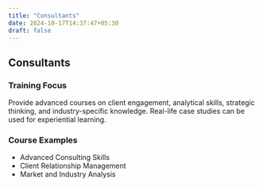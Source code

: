 ```yaml
---
title: "Consultants"
date: 2024-10-17T14:37:47+05:30
draft: false
---
```


## Consultants

### Training Focus

Provide advanced courses on client engagement, analytical skills, strategic thinking, and industry-specific knowledge. Real-life case studies can be used for experiential learning.

### Course Examples

- Advanced Consulting Skills
- Client Relationship Management
- Market and Industry Analysis
